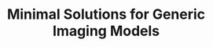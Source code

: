 ---
title: "Minimal Solutions for Generic Imaging Models"
year: 2008
pdf_url: "http://cms.brookes.ac.uk/research/visiongroup/files/MinCal.pdf"
category: "vision"
author_list: "Srikumar Ramalingam, P. Sturm"
grant: "NULL"
pub_in: "In Proceedings IEEE Conference of Computer Vision and Pattern Recognition"
---